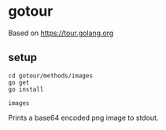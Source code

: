 # gotour

Based on https://tour.golang.org

## setup

```
cd gotour/methods/images
go get
go install

images
```

Prints a base64 encoded png image to stdout.

